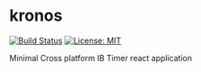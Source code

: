 # kronos


[![Build Status](https://travis-ci.org/mora200217/kronos.svg?branch=deploy)](https://travis-ci.org/mora200217/kronos)
[![License: MIT](https://img.shields.io/badge/License-MIT-red.svg)](https://opensource.org/licenses/MIT)



Minimal Cross platform IB Timer react application
